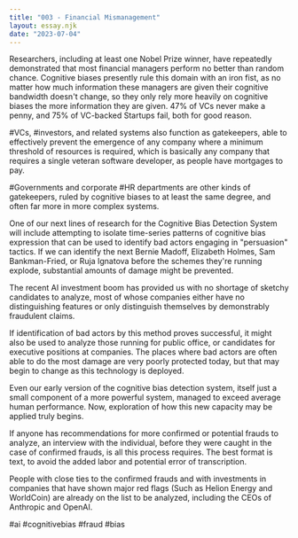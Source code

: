 ```yaml
---
title: "003 - Financial Mismanagement"
layout: essay.njk
date: "2023-07-04"
---
```


Researchers, including at least one Nobel Prize winner, have repeatedly demonstrated that most financial managers perform no better than random chance. Cognitive biases presently rule this domain with an iron fist, as no matter how much information these managers are given their cognitive bandwidth doesn't change, so they only rely more heavily on cognitive biases the more information they are given. 47% of VCs never make a penny, and 75% of VC-backed Startups fail, both for good reason.

#VCs, #investors, and related systems also function as gatekeepers, able to effectively prevent the emergence of any company where a minimum threshold of resources is required, which is basically any company that requires a single veteran software developer, as people have mortgages to pay.

#Governments and corporate #HR departments are other kinds of gatekeepers, ruled by cognitive biases to at least the same degree, and often far more in more complex systems.

One of our next lines of research for the Cognitive Bias Detection System will include attempting to isolate time-series patterns of cognitive bias expression that can be used to identify bad actors engaging in "persuasion" tactics. If we can identify the next Bernie Madoff, Elizabeth Holmes, Sam Bankman-Fried, or Ruja Ignatova before the schemes they're running explode, substantial amounts of damage might be prevented.

The recent AI investment boom has provided us with no shortage of sketchy candidates to analyze, most of whose companies either have no distinguishing features or only distinguish themselves by demonstrably fraudulent claims.

If identification of bad actors by this method proves successful, it might also be used to analyze those running for public office, or candidates for executive positions at companies. The places where bad actors are often able to do the most damage are very poorly protected today, but that may begin to change as this technology is deployed.

Even our early version of the cognitive bias detection system, itself just a small component of a more powerful system, managed to exceed average human performance. Now, exploration of how this new capacity may be applied truly begins.

If anyone has recommendations for more confirmed or potential frauds to analyze, an interview with the individual, before they were caught in the case of confirmed frauds, is all this process requires. The best format is text, to avoid the added labor and potential error of transcription.

People with close ties to the confirmed frauds and with investments in companies that have shown major red flags (Such as Helion Energy and WorldCoin) are already on the list to be analyzed, including the CEOs of Anthropic and OpenAI.

#ai #cognitivebias #fraud #bias